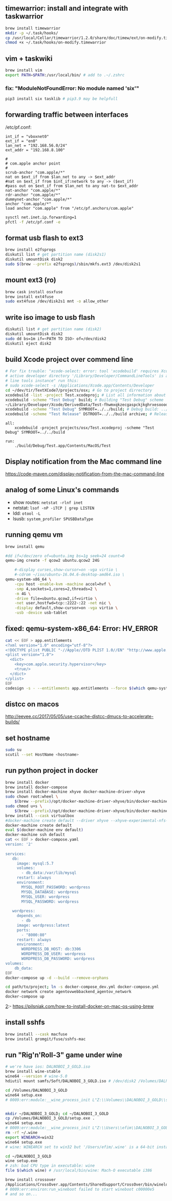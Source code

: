 timewarrior: install and integrate with taskwarrior
---------------------------------------------------
```sh
brew install timewarrior
mkdir -p ~/.task/hooks/
cp /usr/local/Cellar/timewarrior/1.2.0/share/doc/timew/ext/on-modify.timewarrior ~/.task/hooks/
chmod +x ~/.task/hooks/on-modify.timewarrior
```
[1]: https://timewarrior.net/docs/taskwarrior.html

vim + taskwiki
--------------
```sh
brew install vim
export PATH=$PATH:/usr/local/bin/ # add to .~/.zshrc
```
### fix: "ModuleNotFoundError: No module named 'six'"
```sh
pip3 install six tasklib # pip3.9 may be helpfull
```

forwarding traffic between interfaces
-------------------------------------
/etc/pf.conf:
```pf
int_if = "vboxnet0"
ext_if = "en0"
lan_net = "192.168.56.0/24"
ext_addr = "192.168.8.100"

#
# com.apple anchor point
#
scrub-anchor "com.apple/*"
nat on $ext_if from $lan_net to any -> $ext_addr
#nat on $ext_if from $int_if:network to any -> ($ext_if)
#pass out on $ext_if from $lan_net to any nat-to $ext_addr
nat-anchor "com.apple/*"
rdr-anchor "com.apple/*"
dummynet-anchor "com.apple/*"
anchor "com.apple/*"
load anchor "com.apple" from "/etc/pf.anchors/com.apple"
```

```sh
sysctl net.inet.ip.forwarding=1
pfctl -f /etc/pf.conf -e
```

format usb flash to ext3
------------------------
```sh
brew install e2fsprogs
diskutil list # get partition name (disk2s1)
diskutil umountDisk disk2
sudo $(brew --prefix e2fsprogs)/sbin/mkfs.ext3 /dev/disk2s1
```
[1]: https://apple.stackexchange.com/questions/171506/formatting-usb-disk-as-ext3-on-mac

mount ext3 (ro)
---------------
```sh
brew cask install osxfuse
brew install ext4fuse 
sudo ext4fuse /dev/disk2s1 mnt -o allow_other
```
[1]: https://hackmylinux.com/2018/02/18/how-to-mount-and-read-a-linux-partition-on-a-mac-ext2-ext3-ext4/

write iso image to usb flash
----------------------------
```sh
diskutil list # get partition name (disk2)
diskutil umountDisk disk2
sudo dd bs=1m if=<PATH TO ISO> of=/dev/disk2
diskutil eject disk2
```

build Xcode project over commend line
-------------------------------------
```sh
# For fix trouble: "xcode-select: error: tool 'xcodebuild' requires Xcode, but 
# active developer directory '/Library/Developer/CommandLineTools' is a command
# line tools instance" run this:
# sudo xcode-select -s /Applications/Xcode.app/Contents/Developer
cd ~/dev/tir/TextXCode7/projects/osx; # Go to project dirrectory
xcodebuild -list -project Test.xcodeproj; # List all information about project
xcodebuild -scheme "Test Debug" build; # Building "Test Debug" scheme
~/Library/Developer/Xcode/DerivedData/Test-fhwmxqkzecgaspckjkghrxesoood/Build/Products/Debug/Test.app/Contents/MacOS/Test
xcodebuild -scheme "Test Debug" SYMROOT=../../build; # Debug build: ../../build/Debug/Test.app
xcodebuild -scheme "Test Release" DSTROOT=../../build archive; # Release build: ../../build/Applications/Test.app
```
```make
all:
	xcodebuild -project projects/osx/Test.xcodeproj -scheme "Test Debug" SYMROOT=../../build

run:
	./build/Debug/Test.app/Contents/MacOS/Test
```
[1]: https://developer.apple.com/library/archive/technotes/tn2339/_index.html#//apple_ref/doc/uid/DTS40014588-CH1-HOW_DO_I_BUILD_MY_PROJECTS_FROM_THE_COMMAND_LINE_
[2]: https://stackoverflow.com/questions/17980759/xcode-select-active-developer-directory-error

Display notification from the Mac command line
----------------------------------------------
https://code-maven.com/display-notification-from-the-mac-command-line

analog of some Linux's commands
-------------------------------
- show routes: `netstat -rlnf inet`
- netstat: `lsof -nP -iTCP | grep LISTEN`
- ldd: `otool -L`
- lsusb: `system_profiler SPUSBDataType`

running qemu vm
---------------
```sh
brew install qemu

#dd if=/dev/zero of=ubuntu.img bs=1g seek=24 count=0
qemu-img create -f qcow2 ubuntu.qcow2 24G

    #-display curses,show-cursor=on -vga virtio \
    #-cdrom ~/iso/ubuntu-16.04.6-desktop-amd64.iso \
qemu-system-x86_64 \
    -cpu host -enable-kvm -machine accel=hvf \
    -smp 4,sockets=1,cores=2,threads=2 \
    -m 4G \
    -drive file=ubuntu.qcow2,if=virtio \
    -net user,hostfwd=tcp::2222-:22 -net nic \
    -display default,show-cursor=on -vga virtio \
    -usb -device usb-tablet
```

fixed: qemu-system-x86_64: Error: HV_ERROR
------------------------------------------
```sh
cat << EOF > app.entitlements
<?xml version="1.0" encoding="utf-8"?>
<!DOCTYPE plist PUBLIC "-//Apple//DTD PLIST 1.0//EN" "http://www.apple.com/DTDs/PropertyList-1.0.dtd">
<plist version="1.0">
  <dict>
    <key>com.apple.security.hypervisor</key>
    <true/>
  </dict>
</plist>
EOF
codesign -s - --entitlements app.entitlements --force $(which qemu-system-x86_64)
```
[1]: https://www.reddit.com/r/qemu_kvm/comments/kdhmuj/qemu_hvf_support_for_mac_os_x_bug_sur_hv_error/

distcc on macos
---------------
http://eevee.cc/2017/05/05/use-ccache-distcc-dmucs-to-accelerate-builds/

set hostname
------------
```sh
sudo su
scutil --set HostName <hostname>
```
[1]: https://osxdaily.com/2010/09/06/change-your-mac-hostname-via-terminal/

run python project in docker
----------------------------
```sh
brew install docker
brew install docker-compose
brew install docker-machine xhyve docker-machine-driver-xhyve
sudo chown root:wheel \
    $(brew --prefix)/opt/docker-machine-driver-xhyve/bin/docker-machine-driver-xhyve 
sudo chmod u+s \
    $(brew --prefix)/opt/docker-machine-driver-xhyve/bin/docker-machine-driver-xhyve
brew install --cask virtualbox
#docker-machine create default --driver xhyve --xhyve-experimental-nfs-share
docker-machine create default
eval $(docker-machine env default)
docker-machine ssh default
cat << EOF > docker-compose.yaml
version: '2'
 
services:
   db:
     image: mysql:5.7
     volumes:
       - db_data:/var/lib/mysql
     restart: always
     environment:
       MYSQL_ROOT_PASSWORD: wordpress
       MYSQL_DATABASE: wordpress
       MYSQL_USER: wordpress
       MYSQL_PASSWORD: wordpress
 
   wordpress:
     depends_on:
       - db
     image: wordpress:latest
     ports:
       - "8000:80"
     restart: always
     environment:
       WORDPRESS_DB_HOST: db:3306
       WORDPRESS_DB_USER: wordpress
       WORDPRESS_DB_PASSWORD: wordpress
volumes:
    db_data:
EOF
docker-compose up -d --build --remove-orphans

cd path/to/project; ln -s docker-compose_dev.yml docker-compose.yml
docker network create agentovwebbackend_agentov_network
docker-compose up
```
[1]: https://docs.docker.com/compose/
[2]:- https://pilsniak.com/how-to-install-docker-on-mac-os-using-brew

install sshfs
-------------
```sh
brew install --cask macfuse
brew install gromgit/fuse/sshfs-mac
```

run "Rig'n'Roll-3" game under wine
----------------------------------
```sh
# we're have ios: DALNOBOI_3_GOLD.iso
brew install wine-stable
wine64 --version # wine-5.0
hdiutil mount samfs/Soft/DALNOBOI_3_GOLD.iso # /dev/disk2 /Volumes/DALNOBOI_3_GOLD

cd /Volumes/DALNOBOI_3_GOLD
wine64 setup.exe
# 0009:err:module:__wine_process_init L"Z:\\Volumes\\DALNOBOI_3_GOLD\\setup.exe" not supported on this system


mkdir ~/DALNOBOI_3_GOLD; cd ~/DALNOBOI_3_GOLD
cp /Volumes/DALNOBOI_3_GOLD/setup.exe .
wine64 setup.exe
# 0009:err:module:__wine_process_init L"Z:\\Users\\efim\\DALNOBOI_3_GOLD\\setup.exe" not supported on this system
rm -rf ~/.wine
export WINEARCH=win32
wine64 setup.exe
# wine: WINEARCH set to win32 but '/Users/efim/.wine' is a 64-bit installation

cd ~/DALNOBOI_3_GOLD
wine setup.exe
# zsh: bad CPU type in executable: wine
file $(which wine) # /usr/local/bin/wine: Mach-O executable i386

brew install crossover
/Applications/CrossOver.app/Contents/SharedSupport/CrossOver/bin/wineloader32on64 setup.exe
# 0009:err:environ:run_wineboot failed to start wineboot c00000e5
# and so on...
```
[1]: https://wiki.winehq.org/MacOS
